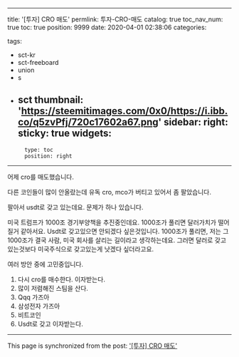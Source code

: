 
---
title: '[투자] CRO 매도'
permlink: 투자-CRO-매도
catalog: true
toc_nav_num: true
toc: true
position: 9999
date: 2020-04-01 02:38:06
categories:

tags:
- sct-kr
- sct-freeboard
- union
- s
- sct
thumbnail: 'https://steemitimages.com/0x0/https://i.ibb.co/q5zvPfj/720c17602a67.png'
sidebar:
    right:
        sticky: true
widgets:
    -
        type: toc
        position: right
---


어제 cro를 매도했습니다.

다른 코인들이 많이 안올랐는데 유독 cro, mco가 버티고 있어서 좀 팔았습니다. 

팔아서 usdt로 갖고 있는데요. 문제가 하나 있습니다.

미국 트럼프가 1000조 경기부양책을 추진중인데요. 1000조가 풀리면 달러가치가 떨어질거 같아서요. Usdt로 갖고있으면 안되겠다 싶은것입니다. 1000조가 풀리면, 저는 그 1000조가 결국 사람, 미국 회사를 살리는 길이라고 생각하는데요. 그러면 달러로 갖고있는것보다 미국주식으로 갖고있는게 낫겠다 싶더라고요.

여러 방안 중에 고민중입니다. 

1. 다시 cro를 매수한다. 이자받는다.
2. 많이 저렴해진 스팀을 산다.
3. Qqq 가즈아
4. 삼성전자 가즈아
5. 비트코인
6. Usdt로 갖고 이자받는다.

- - -

This page is synchronized from the post: ['[투자] CRO 매도'](https://steempeak.com/@jacobyu/71yeyt-cro)
